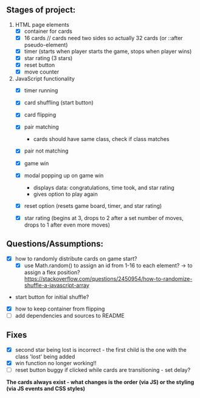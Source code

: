 ## Stages of project:

1. HTML page elements    
    - [x] container for cards
    - [x] 16 cards // cards need two sides  so actually 32 cards (or ::after pseudo-element)
    - [x] timer (starts when player starts the game, stops when player wins)
    - [x] star rating (3 stars)
    - [x] reset button
    - [x] move counter
1. JavaScript functionality
    - [x] timer running
    - [x] card shuffling (start button)
    - [x] card flipping
    - [x] pair matching
        - cards should have same class, check if class matches
    - [x] pair not matching
    - [x] game win
    - [x] modal popping up on game win
        - displays data: congratulations, time took, and star rating
        - gives option to play again
    - [x] reset option (resets game board, timer, and star rating)
    - [x] star rating (begins at 3, drops to 2 after a set number of moves, drops to 1 after even more moves)


## Questions/Assumptions:
- [x] how to randomly distribute cards on game start?
    - [x] use Math.random() to assign an id from 1-16 to each element? -> to assign a flex position?
     https://stackoverflow.com/questions/2450954/how-to-randomize-shuffle-a-javascript-array
- start button for initial shuffle?
- [x] how to keep container from flipping
- [ ] add dependencies and sources to README

## Fixes
- [x] second star being lost is incorrect - the first child is the one with the class 'lost' being added
- [x] win function no longer working!!
- [ ] reset button buggy if clicked while cards are transitioning - set delay?

**The cards always exist - what changes is the order (via JS) or the styling (via JS events and CSS styles)**
